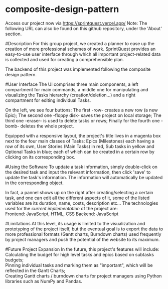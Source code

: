 # composite-design-pattern

Access our project now via https://sprintquest.vercel.app/
Note: The following URL can also be found on this github repository, under the 'About' section.

#Description
For this group project, we created a planner to ease up the creation of more professional schemes of work.
SprintQuest provides an easy-to-use user interface through which all important project-related data is collected and used for creating a comprehensible plan.

The backend of this project was implemented following the composite design pattern.

#User Interface
The UI comprises three main components, a left compartment for main commands, a middle one for manipulating and visualizing the Tasks hierarchy (creation/deletion...) and a right compartment for editing individual Tasks.

On the left, we see four buttons:
	The first -row- creates a new row (a new Epic); 
	The second one -floppy disk- saves the project on local storage;
	The third one -eraser- is used to delete tasks or rows;
	Finally for the fourth one -bomb- deletes the whole project.

Equipped with a responsive layout, the project's title lives in a magenta box next to the four main classes of Tasks: Epics (Milestones) each having a row of its own, User Stories (Main Tasks) in red, Sub tasks in yellow and Optional Tasks in blue; each of which can be created in a certain row by clicking on its corresponding box.

#Using the Software
To update a task information, simply double-click on the desired task and input the relevant information, then click 'save' to update the task's information. The information will automatically be updated in the corresponding object.

In fact, a pannel shows up on the right after creating/selecting a certain task, and one can edit all the different aspects of it, some of the listed variables are its duration, name, costs, description etc...
The technologies used for the _current implementation_ of the project are: 	
    Frontend: 	JavaScript, HTML, CSS
	Backend:	JavaScript
	
#Limitations
At this level, its usage is limited to the visualization and prototyping of the project itself, but the eventual goal is to export the data to more professional formats (Gantt charts, Burndown charts) used frequently by project managers and push the potential of the website to its maximum.

#Future Project Expansion
In the future, this project's features will include: 
Calculating the budget for high level tasks and epics based on subtasks budgets;    
Pinning individual tasks and marking them as "important", which will be reflected in the Gantt Charts;  
Creating Gantt charts / burndown charts for project managers using Python libraries such as NumPy and Pandas.

